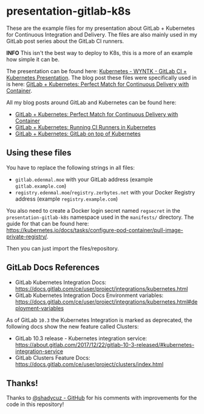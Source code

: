 # presentation-gitlab-k8s
These are the example files for my presentation about GitLab + Kubernetes for Continuous Integration and Delivery.
The files are also mainly used in my GitLab post series about the GitLab CI runners.

**INFO** This isn't the best way to deploy to K8s, this is a more of an example how simple it can be.

The presentation can be found here: [Kubernetes - WYNTK - GitLab CI + Kubernetes Presentation](https://edenmal.net/2017/07/31/Kubernetes-WYNTK-GitLab-CI-Kubernetes-Presentation/).
The blog post these files were specifically used in is here: [GitLab + Kubernetes: Perfect Match for Continuous Delivery with Container](https://edenmal.net/2017/07/04/GitLab-Kubernetes-Perfect-Match-for-Continuous-Delivery-with-Container/).

All my blog posts around GitLab and Kubernetes can be found here:
* [GitLab + Kubernetes: Perfect Match for Continuous Delivery with Container](https://edenmal.net/2017/07/04/GitLab-Kubernetes-Perfect-Match-for-Continuous-Delivery-with-Container/)
* [GitLab + Kubernetes: Running CI Runners in Kubernetes](https://edenmal.net/2017/08/31/GitLab-Kubernetes-Running-CI-Runners-in-Kubernetes/)
* [GitLab + Kubernetes: GitLab on top of Kubernetes](https://edenmal.net/2017/11/04/GitLab-Kubernetes-GitLab-on-top-of-Kubernetes/)

## Using these files
You have to replace the following strings in all files:
* `gitlab.edenmal.moe` with your GitLab address (example `gitlab.example.com`)
* `registry.edenmal.moe`/`registry.zerbytes.net` with your Docker Registry address (example `registry.example.com`)

You also need to create a Docker login secret named `regsecret` in the `presentation-gitlab-k8s` namespace used in the `manifests/` directory.
The guide for that can be found here: https://kubernetes.io/docs/tasks/configure-pod-container/pull-image-private-registry/.

Then you can just import the files/repository.

## GitLab Docs References
* GitLab Kubernetes Integration Docs: https://docs.gitlab.com/ce/user/project/integrations/kubernetes.html
* GitLab Kubernetes Integration Docs Environment variables: https://docs.gitlab.com/ce/user/project/integrations/kubernetes.html#deployment-variables

As of GitLab `10.3` the Kubernetes Integration is marked as deprecated, the following docs show the new feature
called Clusters:
* GitLab 10.3 release - Kubernetes integration service: https://about.gitlab.com/2017/12/22/gitlab-10-3-released/#kubernetes-integration-service
* GitLab Clusters Feature Docs: https://docs.gitlab.com/ce/user/project/clusters/index.html

## Thanks!
Thanks to [@shadycuz - GitHub](https://github.com/shadycuz) for his comments with improvements for the code in this repository!
